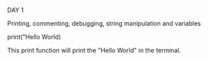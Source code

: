 DAY 1

Printing, commenting, debugging, string manipulation and variables

print("Hello World)

This print function will print the "Hello World" in the terminal.



